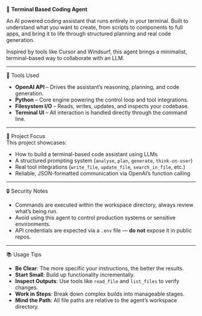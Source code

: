 🤖 **Terminal Based Coding Agent**  

An AI powered coding assistant that runs entirely in your terminal. Built to understand what you want to create, from scripts to components to full apps, and bring it to life through structured planning and real code generation.

Inspired by tools like Cursor and Windsurf, this agent brings a minimalist, terminal-based way to collaborate with an LLM.

---

🧰 Tools Used  
- **OpenAI API** – Drives the assistant’s reasoning, planning, and code generation.  
- **Python** – Core engine powering the control loop and tool integrations.  
- **Filesystem I/O** – Reads, writes, updates, and inspects your codebase.  
- **Terminal UI** – All interaction is handled directly through the command line.  

---

🎯 Project Focus  
This project showcases:

- How to build a terminal-based code assistant using LLMs  
- A structured prompting system (`analyse`, `plan`, `generate`, `think-on-user`)  
- Real tool integrations (`write_file`, `update_file`, `search_in_file`, etc.)  
- Reliable, JSON-formatted communication via OpenAI’s function calling  

---

🔒 Security Notes  
- Commands are executed within the workspace directory, always review what’s being run.  
- Avoid using this agent to control production systems or sensitive environments.  
- API credentials are expected via a `.env` file — **do not** expose it in public repos.  

---

📚 Usage Tips  
- **Be Clear**: The more specific your instructions, the better the results.  
- **Start Small**: Build up functionality incrementally.  
- **Inspect Outputs**: Use tools like `read_file` and `list_files` to verify changes.  
- **Work in Steps**: Break down complex builds into manageable stages.  
- **Mind the Path**: All file paths are relative to the agent’s workspace directory.  
